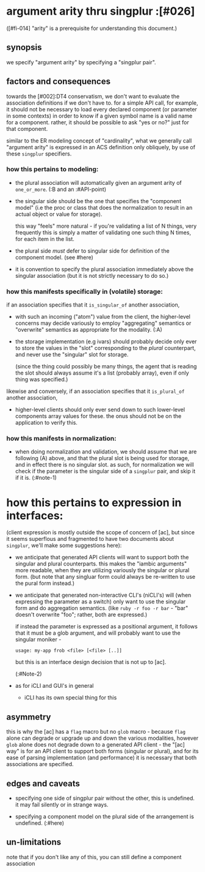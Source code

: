# argument arity thru singplur :[#026]

([#fi-014] "arity" is a prerequisite for understanding this document.)

## synopsis

we specify "argument arity" by specifying a "singplur pair".




## factors and consequences

towards the [#002]:DT4 conservatism, we don't want to evaluate the
association definitions if we don't have to. for a simple API call,
for example, it should not be necessary to load every declared component
(or parameter in some contexts) in order to know if a given symbol name
is a valid name for a component. rather, it should be possible to ask
"yes or no?" just for that component.

similar to the ER modeling concept of "cardinality", what we generally
call "argument arity" is expressed in an ACS definition only obliquely,
by use of these `singplur` specifiers.



### how this pertains to modeling:

  - the plural association will automatically given an argument arity of
    `one_or_more`. (:B and an :#API-point)

  - the singular side should be the one that specifies the "component model"
    (i.e the proc or class that does the normalization to result in an actual
    object or value for storage).

    this way "feels" more natural - if you're validating a list of N things,
    very frequently this is simply a matter of validating one such thing N
    times, for each item in the list.

  - the plural side *must* defer to singular side for definition of the
    component model. (see #here)

  - it is convention to specify the plural association immediately above
    the singular association (but it is not strictly necessary to do so.)



### how this manifests specifically in (volatile) storage:

if an association specifies that it `is_singular_of` another association,

  - with such an incoming ("atom") value from the client, the higher-level
    concerns may decide variously to employ "aggregating" semantics or
    "overwrite" semantics as appropriate for the modality. (:A)

  - the storage implementation (e.g ivars) should probably decide only
    ever to store the values in the "slot" corresponding to the *plural*
    counterpart, and never use the "singular" slot for storage.

    (since the thing could possibly be many things, the agent that is
    reading the slot should always assume it's a list (probably array),
    even if only thing was specified.)

likewise and conversely, if an association specifies that it `is_plural_of`
another association,

  - higher-level clients should only ever send down to such lower-level
    components array values for these. the onus should not be on the
    application to verify this.



### how this manifests in normalization:

  - when doing normalization and validation, we should assume that we
    are following (A) above, and that the plural slot is being used
    for storage, and in effect there is no singular slot. as such, for
    normalization we will check if the parameter is the singular side of
    a `singplur` pair, and skip it if it is.  (:#note-1)




# how this pertains to expression in interfaces:

(client expression is mostly outside the scope of concern of [ac], but since
it seems superflous and fragmented to have two documents about `singplur`,
we'll make some suggestions here):

  - we anticipate that generated API clients will want to support both
    the singular and plural counterparts. this makes the "iambic arguments"
    more readable, when they are utilizing variously the singular or plural
    form. (but note that any singluar form could always be re-written to
    use the pural form instead.)

  - we anticipate that generated non-interactive CLI's (niCLI's) will
    (when expressing the parameter as a switch) only want to use the singular
    form and do aggregation semantics. (like `ruby -r foo -r bar` - "bar"
    doesn't overwrite "foo"; rather, both are expressed.)

    if instead the parameter is expressed as a positional argument, it
    follows that it must be a glob argument, and will probably want to use
    the singular moniker -

        usage: my-app frob <file> [<file> [..]]

    but this is an interface design decision that is not up to [ac].

    (:#Note-2)

  - as for iCLI and GUI's in general

      - iCLI has its own special thing for this




## asymmetry

this is why the [ac] has a `flag` macro but no `glob` macro - because
`flag` alone can degrade or upgrade up and down the various modalities,
however `glob` alone does not degrade down to a generated API client -
the "[ac] way" is for an API client to support both forms (singular or
plural), and for its ease of parsing implementation (and performance)
it is necessary that both associations are specified.




## edges and caveats

  - specifying one side of singplur pair without the other, this is
    undefined. it may fail silently or in strange ways.

  - specifying a component model on the plural side of the arrangement
    is undefined. (:#here)



## un-limitations

note that if you don't like any of this, you can still define a component
association
